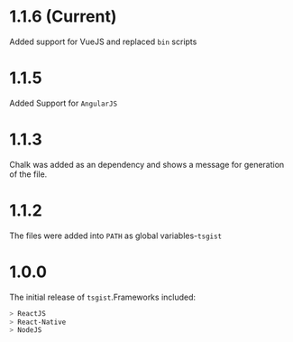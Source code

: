 # 1.1.6 (Current)
Added support for VueJS and replaced `bin` scripts

# 1.1.5
Added Support for `AngularJS`

# 1.1.3 

Chalk was added as an dependency and shows a message for generation of the file.

# 1.1.2

The files were added into `PATH` as global variables-`tsgist`

# 1.0.0

The initial release of `tsgist`.Frameworks included:

```bash
> ReactJS
> React-Native
> NodeJS
```
